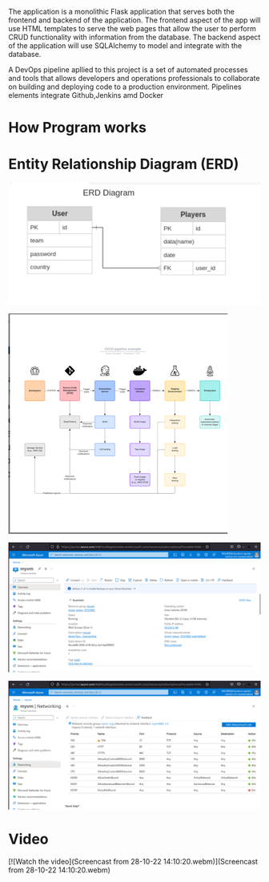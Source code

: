 The application is a monolithic Flask application that serves both the frontend and backend of the application.
The frontend aspect of the app will use HTML templates to serve the web pages that allow the user to perform CRUD functionality with information from the database.
The backend aspect of the application will use SQLAlchemy to model and integrate with the database.


A DevOps pipeline apllied to this project is a set of automated processes and tools that allows developers and operations professionals to collaborate on building and deploying code to a production environment. Pipelines elements integrate Github,Jenkins amd Docker


# How Program works
# Entity Relationship Diagram (ERD)
![short in diagram](erd_diagram.png)

![short in diagram](cicd_diagram.png)

![short in diagram](vm_diagram.png)

![short in diagram](vmn_diagram.png)



# Video
[![Watch the video](Screencast from 28-10-22 14:10:20.webm)](Screencast from 28-10-22 14:10:20.webm)

<!-- ### Suurballe's algorithm Links:
- [Detailed explanation](https://en.wikipedia.org/wiki/Suurballe%27s_algorithm)
- [Briefly in pictures](http://www.macfreek.nl/memory/Disjoint_Path_Finding) -->

